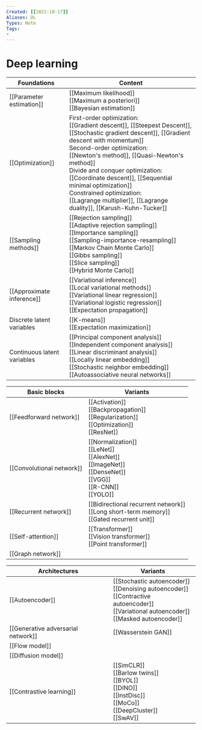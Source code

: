 ```yaml
---
Created: [[2022-10-17]]
Aliases: DL
Types: Note
Tags: 
- 
---
```

# Deep learning

| Foundations                 | Content                                                                                                                                                                                                                                                                                                                                                                                                                                   |
| --------------------------- | ----------------------------------------------------------------------------------------------------------------------------------------------------------------------------------------------------------------------------------------------------------------------------------------------------------------------------------------------------------------------------------------------------------------------------------------- |
| [[Parameter estimation]]    | [[Maximum likelihood]]<br>[[Maximum a posteriori]]<br>[[Bayesian estimation]]                                                                                                                                                                                                                                                                                                                                                             |
| [[Optimization]]            | First-order optimization: <br>[[Gradient descent]], [[Steepest Descent]], [[Stochastic gradient descent]], [[Gradient descent with momentum]]<br>Second-order optimization: <br>[[Newton's method]], [[Quasi-Newton's method]]<br>Divide and conquer optimization: <br>[[Coordinate descent]], [[Sequential minimal optimization]]<br>Constrained optimization: <br>[[Lagrange multiplier]], [[Lagrange duality]], [[Karush-Kuhn-Tucker]] |
| [[Sampling methods]]        | [[Rejection sampling]]<br>[[Adaptive rejection sampling]]<br>[[Importance sampling]]<br>[[Sampling-importance-resampling]]<br>[[Markov Chain Monte Carlo]]<br>[[Gibbs sampling]]<br>[[Slice sampling]]<br>[[Hybrid Monte Carlo]]                                                                                                                                                                                                          |
| [[Approximate inference]]   | [[Variational inference]]<br>[[Local variational methods]]<br>[[Variational linear regression]]<br>[[Variational logistic regression]]<br>[[Expectation propagation]]                                                                                                                                                                                                                                                                     |
| Discrete latent variables   | [[K-means]]<br>[[Expectation maximization]]                                                                                                                                                                                                                                                                                                                                                                                               |
| Continuous latent variables | [[Principal component analysis]]<br>[[Independent component analysis]]<br>[[Linear discriminant analysis]]<br>[[Locally linear embedding]]<br>[[Stochastic neighbor embedding]]<br>[[Autoassociative neural networks]]                                                                                                                                                                                                                    |

| Basic blocks              | Variants                                                                                                          |
| ------------------------- | ----------------------------------------------------------------------------------------------------------------- |
| [[Feedforward network]]   | [[Activation]]<br>[[Backpropagation]]<br>[[Regularization]]<br>[[Optimization]]<br>[[ResNet]]                     |
| [[Convolutional network]] | [[Normalization]]<br>[[LeNet]]<br>[[AlexNet]]<br>[[ImageNet]]<br>[[DenseNet]]<br>[[VGG]]<br>[[R-CNN]]<br>[[YOLO]] |
| [[Recurrent network]]     | [[Bidirectional recurrent network]]<br>[[Long short-term memory]]<br>[[Gated recurrent unit]]                     |
| [[Self-attention]]        | [[Transformer]]<br>[[Vision transformer]]<br>[[Point transformer]]                                                |
| [[Graph network]]         |                                                                                                                   |

| Architectures                      | Variants                                                                                                          |
| ---------------------------------- | ----------------------------------------------------------------------------------------------------------------- |
| [[Autoencoder]]                    | [[Stochastic autoencoder]]<br>[[Denoising autoencoder]]<br>[[Contractive autoencoder]]<br>[[Variational autoencoder]]<br>[[Masked autoencoder]]                                                             |
| [[Generative adversarial network]] | [[Wasserstein GAN]]                                                                                               |
| [[Flow model]]                     |                                                                                                                   |
| [[Diffusion model]]                |                                                                                                                   |
| [[Contrastive learning]]           | [[SimCLR]]<br>[[Barlow twins]]<br>[[BYOL]]<br>[[DINO]]<br>[[InstDisc]]<br>[[MoCo]]<br>[[DeepCluster]]<br>[[SwAV]] |
